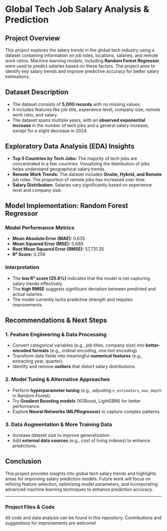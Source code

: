 # **Global Tech Job Salary Analysis & Prediction**

## **Project Overview**

This project explores the salary trends in the global tech industry using a dataset containing information on job roles, locations, salaries, and remote work ratios. Machine learning models, including **Random Forest Regressor**, were used to predict salaries based on these factors. The project aims to identify key salary trends and improve predictive accuracy for better salary estimations.

## **Dataset Description**

- The dataset consists of **5,000 records** with no missing values.
- It includes features like job title, experience level, company size, remote work ratio, and salary.
- The dataset spans multiple years, with an **observed exponential increase** in the number of tech jobs and a general salary increase, except for a slight decrease in 2024.

## **Exploratory Data Analysis (EDA) Insights**

- **Top 5 Countries by Tech Jobs:** The majority of tech jobs are concentrated in a few countries. Visualizing the distribution of jobs helps understand geographical salary trends.
- **Remote Work Trends:** The dataset includes **Onsite, Hybrid, and Remote** job roles. The proportion of remote jobs has increased over time.
- **Salary Distribution:** Salaries vary significantly based on experience level and company size.

## **Model Implementation: Random Forest Regressor**

### **Model Performance Metrics**

- **Mean Absolute Error (MAE):** 0.635
- **Mean Squared Error (MSE):** 0.689
- **Root Mean Squared Error (RMSE):** 57,731.35
- **R² Score:** 0.256

### **Interpretation**

- The **low R² score (25.6%)** indicates that the model is not capturing salary trends effectively.
- The **high RMSE** suggests significant deviation between predicted and actual salaries.
- The model currently lacks predictive strength and requires improvements.

## **Recommendations & Next Steps**

### **1. Feature Engineering & Data Processing**

- Convert categorical variables (e.g., job titles, company size) into **better-encoded formats** (e.g., ordinal encoding, one-hot encoding).
- Transform date fields into meaningful **numerical features** (e.g., extracting year, quarter).
- Identify and remove **outliers** that distort salary distributions.

### **2. Model Tuning & Alternative Approaches**

- Perform **hyperparameter tuning** (e.g., adjusting `n_estimators`, `max_depth` in Random Forest).
- Try **Gradient Boosting models** (XGBoost, LightGBM) for better performance.
- Explore **Neural Networks (MLPRegressor)** to capture complex patterns.

### **3. Data Augmentation & More Training Data**

- Increase dataset size to improve generalization.
- Add **external data sources** (e.g., cost of living indexes) to enhance predictions.

## **Conclusion**

This project provides insights into global tech salary trends and highlights areas for improving salary prediction models. Future work will focus on refining feature selection, optimizing model parameters, and incorporating advanced machine learning techniques to enhance prediction accuracy.

---

### **Project Files & Code**

All code and data analysis can be found in this repository. Contributions and suggestions for improvements are welcome!

